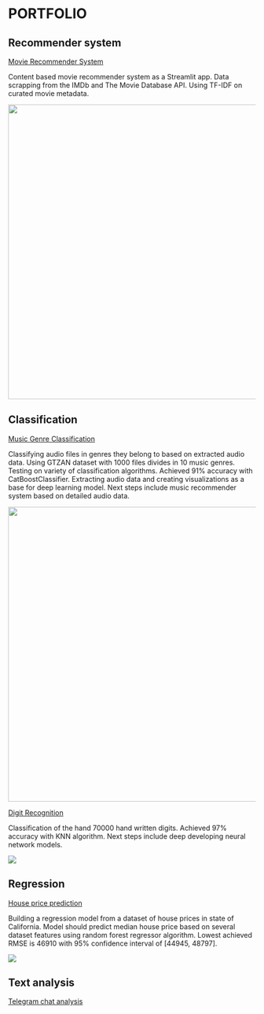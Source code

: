 # PORTFOLIO



## Recommender system

[Movie Recommender System](https://github.com/mju-git/movie-recommender)

Content based movie recommender system as a Streamlit app. 
Data scrapping from the IMDb and The Movie Database API. 
Using TF-IDF on curated movie metadata.  

<img src=https://user-images.githubusercontent.com/60668853/228861942-cb4c2e59-1778-4e1e-b76e-181b2feb102a.PNG  width=550 height=600>



## Classification

[Music Genre Classification](https://github.com/mju-git/Music-Genre-Classification)

Classifying audio files in genres they belong to based on extracted audio data. Using GTZAN dataset with 1000 files divides in 10 music genres. Testing on variety of classification algorithms. Achieved 91% accuracy with CatBoostClassifier. Extracting audio data and creating visualizations as a base for deep learning model. Next steps include music recommender system based on detailed audio data.

<img src=https://user-images.githubusercontent.com/60668853/228904943-4776cf5b-c2b6-4463-9ee1-9ebbe2583c1d.png  width=550 height=600>


[Digit Recognition](https://github.com/mju-git/MNIST)

Classification of the hand 70000 hand written digits. Achieved 97% accuracy with KNN algorithm. Next steps include deep developing neural network models. 

<img src=https://user-images.githubusercontent.com/60668853/228904146-556c8922-26fb-457e-93dc-d81a1db7496e.png>



## Regression

[House price prediction](https://github.com/mju-git/housing-prices)

Building a regression model from a dataset of house prices in state of California. Model should predict median house price based on several dataset features using random forest regressor algorithm. Lowest achieved RMSE is 46910 with 95% confidence interval of [44945, 48797].

<img src=https://user-images.githubusercontent.com/60668853/228907605-727d305e-ab43-4ab5-be97-7b9ab1fc24fe.png>



## Text analysis

[Telegram chat analysis](https://github.com/mju-git/chat-analysis)





